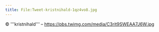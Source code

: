 ```yaml
---
title: File:Tweet-kristnihald-1qz4vo8.jpg
---
```


© '''kristnihald''' – https://pbs.twimg.com/media/C3rit9SWEAA7J6W.jpg

